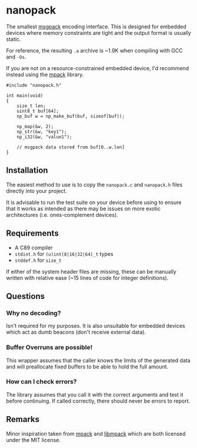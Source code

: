 # nanopack

The smallest [msgpack](http://msgpack.org/) encoding interface. This is
designed for embedded devices where memory constraints are tight and the output
format is usually static.

For reference, the resulting `.a` archive is ~1.9K when compiling with GCC
and `-Os`.

If you are not on a resource-constrained embedded device, I'd recommend instead
using the [mpack](https://github.com/ludocode/mpack) library.

```
#include "nanopack.h"

int main(void)
{
    size_t len;
    uint8_t buf[64];
    np_buf w = np_make_buf(buf, sizeof(buf));

    np_map(&w, 2);
    np_str(&w, "key1");
    np_i32(&w, "value1");

    // msgpack data stored from buf[0..w.len]
}
```

## Installation

The easiest method to use is to copy the `nanopack.c` and `nanopack.h` files
directly into your project.

It is advisable to run the test suite on your device before using to ensure
that it works as intended as there may be issues on more exotic architectures
(i.e. ones-complement devices).

## Requirements

 - A C89 compiler
 - `stdint.h` for `(u)int(8|16|32|64)_t` types
 - `stddef.h` for `size_t`

If either of the system header files are missing, these can be manually written
with relative ease (~15 lines of code for integer definitions).

## Questions

### Why no decoding?

Isn't required for my purposes. It is also unsuitable for embedded devices
which act as dumb beacons (don't receive external data).

### Buffer Overruns are possible!

This wrapper assumes that the caller knows the limits of the generated data and
will preallocate fixed buffers to be able to hold the full amount.

### How can I check errors?

The library assumes that you call it with the correct arguments and test it
before continuing. If called correctly, there should never be errors to report.

## Remarks

Minor inspiration taken from [mpack](https://github.com/ludocode/mpack)
and [libmpack](https://github.com/tarruda/libmpack) which are both licensed
under the MIT license.
